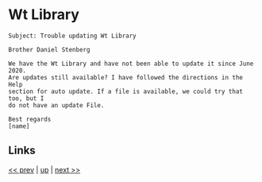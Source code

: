 # Wt Library

    Subject: Trouble updating Wt Library

    Brother Daniel Stenberg

    We have the Wt Library and have not been able to update it since June 2020.
    Are updates still available? I have followed the directions in the Help
    section for auto update. If a file is available, we could try that too, but I
    do not have an update File.

    Best regards
    [name]

## Links

[<< prev](2020-10-12.md) | [up](../) | [next >> ](../2021/2021-01-10.md)
